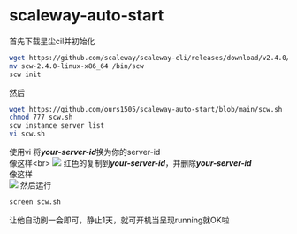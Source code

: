 # scaleway-auto-start
首先下载星尘cil并初始化
``` bash
wget https://github.com/scaleway/scaleway-cli/releases/download/v2.4.0/scw-2.4.0-linux-x86_64
mv scw-2.4.0-linux-x86_64 /bin/scw
scw init
```
然后
``` bash
wget https://github.com/ours1505/scaleway-auto-start/blob/main/scw.sh
chmod 777 scw.sh
scw instance server list
vi scw.sh
```
使用vi 将***your-server-id***换为你的server-id <br> 
像这样\<br> 
![](https://aichatnew.oss-cn-shanghai.aliyuncs.com/chat/202112/1ae77958-ec5f-4b33-8356-a4203e3c9129.png)
红色的复制到***your-server-id***，并删除***your-server-id*** <br> 
像这样 <br> 
![](https://aichatnew.oss-cn-shanghai.aliyuncs.com/chat/202112/c884704a-29d5-4645-b7b1-407ed7d811e5.png)
然后运行 <br> 
``` bash
screen scw.sh
```
让他自动刷一会即可，静止1天，就可开机当呈现running就OK啦 <br> 
